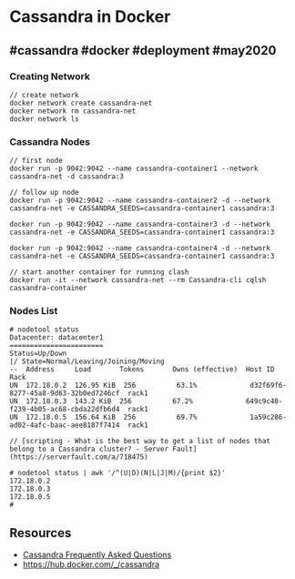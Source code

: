 # Cassandra in Docker

#cassandra #docker #deployment #may2020
---

### Creating Network

```
// create network
docker network create cassandra-net
docker network rm cassandra-net
docker network ls
```

### Cassandra Nodes
```
// first node
docker run -p 9042:9042 --name cassandra-container1 --network cassandra-net -d cassandra:3

// follow up node
docker run -p 9042:9042 --name cassandra-container2 -d --network cassandra-net -e CASSANDRA_SEEDS=cassandra-container1 cassandra:3

docker run -p 9042:9042 --name cassandra-container3 -d --network cassandra-net -e CASSANDRA_SEEDS=cassandra-container1 cassandra:3

docker run -p 9042:9042 --name cassandra-container4 -d --network cassandra-net -e CASSANDRA_SEEDS=cassandra-container1 cassandra:3

// start another container for running clash
docker run -it --network cassandra-net --rm Cassandra-cli cqlsh cassandra-container
```


### Nodes List

```
# nodetool status
Datacenter: datacenter1
=======================
Status=Up/Down
|/ State=Normal/Leaving/Joining/Moving
--  Address     Load       Tokens       Owns (effective)  Host ID                               Rack
UN  172.18.0.2  126.95 KiB  256          63.1%             d32f69f6-8277-45a8-9d63-32b0ed7246cf  rack1
UN  172.18.0.3  143.2 KiB  256          67.2%             649c9c40-f239-4b05-ac68-cbda22dfb6d4  rack1
UN  172.18.0.5  156.64 KiB  256          69.7%             1a59c286-ad02-4afc-baac-aee8187f7414  rack1

// [scripting - What is the best way to get a list of nodes that belong to a Cassandra cluster? - Server Fault](https://serverfault.com/a/718475)

# nodetool status | awk '/^(U|D)(N|L|J|M)/{print $2}'
172.18.0.2
172.18.0.3
172.18.0.5
# 
```


## Resources
- [Cassandra Frequently Asked Questions](https://cassandra.apache.org/doc/latest/faq/index.html)
- https://hub.docker.com/_/cassandra
